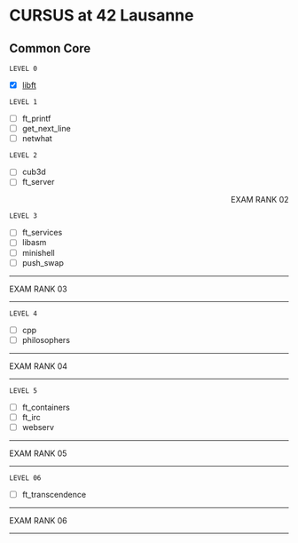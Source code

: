 # CURSUS at 42 Lausanne

## Common Core

```
LEVEL 0
```
- [x] [libft](./libft)

```
LEVEL 1
```

- [ ] ft\_printf
- [ ] get\_next\_line
- [ ] netwhat

```
LEVEL 2
```

- [ ] cub3d
- [ ] ft\_server

<div style="text-align: right">EXAM RANK 02</div>

```
LEVEL 3
```

- [ ] ft\_services
- [ ] libasm
- [ ] minishell
- [ ] push\_swap

- - -

EXAM RANK 03

- - -

```
LEVEL 4
```

- [ ] cpp
- [ ] philosophers

- - -

EXAM RANK 04

- - -

```
LEVEL 5
```

- [ ] ft\_containers
- [ ] ft\_irc
- [ ] webserv

- - -

EXAM RANK 05

- - -

```
LEVEL 06
```

- [ ] ft\_transcendence

- - -

EXAM RANK 06

- - -

<br>
<br>
